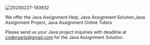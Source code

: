 ![20200227-193932](https://user-images.githubusercontent.com/23303460/75453123-6e159d00-5999-11ea-8c91-fc5025fd3d0e.gif)

We offer the Java Assignment Help, Java Assignment Solution,Java Assignment Project, Java Assignment Online Tutors

Please send us your Java project inquiries with deadline at codersarts@gmail.com for the Java Assignment Solution.
